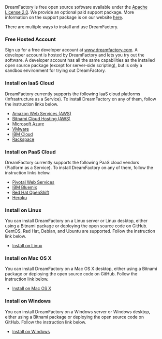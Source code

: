 DreamFactory is free open source software available under the [Apache License 2.0](http://www.apache.org/licenses/LICENSE-2.0.html). We provide an optional paid support package. More information on the support package is on our website [here](http://www.dreamfactory.com/pricing/support). 

There are multiple ways to install and use DreamFactory. 

### Free Hosted Account

Sign up for a free developer account at <a href="http://www.dreamfactory.com">www.dreamfactory.com</a>. A developer account is hosted by DreamFactory and lets you try out the software. A developer account has all the same capabilities as the installed open source package (except for server-side scripting), but is only a sandbox environment for trying out DreamFactory.

### Install on IaaS Cloud

DreamFactory currently supports the following IaaS cloud platforms (Infrastructure as a Service). To install DreamFactory on any of them, follow the instruction links below.

* [Amazon Web Services (AWS)](https://bitnami.com/stack/dreamfactory/cloud/amazon)   
* [Bitnami Cloud Hosting (AWS)](https://bitnami.com/stack/dreamfactory/cloud)   
* [Microsoft Azure](https://bitnami.com/stack/dreamfactory/cloud/azure)
* [VMware](https://bitnami.com/stack/dreamfactory/virtual-machine)
* [IBM Cloud](https://www.dreamfactory.com/ibmcloudlanding)
* [Rackspace](https://www.dreamfactory.com/rackspacelanding)  

### Install on PaaS Cloud

DreamFactory currently supports the following PaaS cloud vendors (Platform as a Service). To install DreamFactory on any of them, follow the instruction links below.

* [Pivotal Web Services](http://www.dreamfactory.com/pwslanding)
* [IBM Bluemix](https://www.dreamfactory.com/bluemixlanding)
* [Red Hat OpenShift](Deploying-to-OpenShift)
* [Heroku](Deploying-to-Heroku)

### Install on Linux

You can install DreamFactory on a Linux server or Linux desktop, either using a Bitnami package or deploying the open source code on GitHub. CentOS, Red Hat, Debian, and Ubuntu are supported. Follow the instruction link below. 

* [Install on Linux](Install-on-Linux)

### Install on Mac OS X

You can install DreamFactory on a Mac OS X desktop, either using a Bitnami package or deploying the open source code on GitHub. Follow the instruction link below. 

* [Install on Mac OS X](Install-Mac-OS-X)

### Install on Windows

You can install DreamFactory on a Windows server or Windows desktop, either using a Bitnami package or deploying the open source code on GitHub. Follow the instruction link below. 

* [Install on Windows](Install-Microsoft-Windows)
